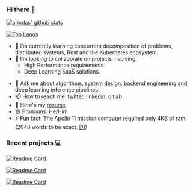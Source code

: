 ### Hi there 👋

[![arindas' github stats](https://github-readme-stats-chi-tan.vercel.app/api?username=arindas&include_all_commits=true&show_icons=true&hide_title=true&hide_border=true&theme=dark)](https://github.com/arindas)

[![Top Langs](https://github-readme-stats-chi-tan.vercel.app/api/top-langs/?username=arindas&langs_count=10&layout=compact&theme=dark&hide_border=true)](https://github.com/arindas)


<!--
**arindas/arindas** is a ✨ _special_ ✨ repository because its `README.md` (this file) appears on your GitHub profile.

Here are some ideas to get you started:
-->
<!--
- 🔭 I’m currently working on a privacy preserving secure medical document store.
-->
- 🌱 I’m currently learning concurrent decomposition of problems, distributed systems, Rust and the Kubernetes ecosystem.
- 👯 I’m looking to collaborate on projects involving:
  - High Performance requirements
  - Deep Learning SaaS solutions.
<!--
- 🤔 I’m curious about:
  - The blockchain ecosystem
  - Quantum Computing
  - AR and VR development
-->
- 💬 Ask me about algorithms, system design, backend engineering and deep learning inference pipelines.
- 📫 How to reach me: [twitter](https://twitter.com/arind_das), [linkedin](https://www.linkedin.com/in/arind-das), [gitlab](https://gitlab.com/dasarindam.mails)
- 📜 Here's my [resume](https://github.com/arindas/resume).
- 😄 Pronouns: He/Him
- ⚡ Fun fact: The Apollo 11 mission computer required only 4KB of ram. (2048 words to be exact. [\[1\]](https://en.wikipedia.org/wiki/Apollo_Guidance_Computer))


### Recent projects :computer:
[![Readme Card](https://github-readme-stats-chi-tan.vercel.app/api/pin/?username=arindas&repo=bheap&theme=dark&hide_border=true)](https://github.com/arindas/bheap)

[![Readme Card](https://github-readme-stats-chi-tan.vercel.app/api/pin/?username=arindas&repo=riakv&theme=dark&hide_border=true)](https://github.com/arindas/riakv)

[![Readme Card](https://github-readme-stats-chi-tan.vercel.app/api/pin/?username=arindas&repo=batnotify&theme=dark&hide_border=true)](https://github.com/arindas/batnotify)
